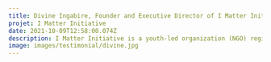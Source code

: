 ```yaml
---
title: Divine Ingabire, Founder and Executive Director of I Matter Initiative, Rwanda
projet: I Matter Initiative 
date: 2021-10-09T12:58:00.074Z
description: I Matter Initiative is a youth-led organization (NGO) registered under Rwanda Governance Board (RGB) since 2019, working to end period poverty and stigma attached to menstruation in Rwanda. We strongly believe that women and young girls should not be held back by their periods or lack of information. Our vision is A World where young girls and women are empowered to be active changers of their futures. Our mission is to end period poverty in Rwanda and stigma attached to menstruation and through providing skills in Sexual Reproductive Health and Rights (SRHR) and Menstrual Hygiene Management (MHM). Our main actions are through service, advocacy and raising awareness on both online and off-line campaigns. I remain with a drive to help females who are facing issues related to their sexual reproductive health. Knowing how these issues affect their mental health, physical health.Our main project for this year is to focus on students with disabilities and advancing their Sexual Reproductive. This project tailoring learning materials on Sexual Reproductive Health and Rights (SRHR) and Menstrual Hygiene Management (MHM) for specific disabilities (i.e. translating booklets into braille and having a sign language interpreter handy) and creating awareness on this matter along with period poverty itself. 
image: images/testimonial/divine.jpg
---
```

